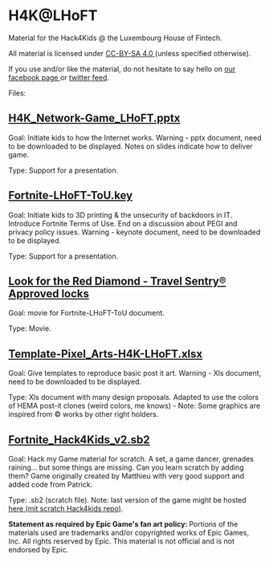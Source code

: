 # H4K@LHoFT

Material for the Hack4Kids @ the Luxembourg House of Fintech.

All material is licensed under <a href="https://creativecommons.org/licenses/by-sa/4.0/"> CC-BY-SA 4.0 </a>(unless specified otherwise).

If you use and/or like the material, do not hesitate to say hello on <a href="https://www.facebook.com/Hack4Kids/">our facebook page </a> or <a href="https://twitter.com/Hack4Kids">twitter feed</a>.

Files:

## <a href="H4K_Network-Game_LHoFT.pptx">H4K_Network-Game_LHoFT.pptx</a>
<p>Goal: Initiate kids to how the Internet works. Warning - pptx document, need to be downloaded to be displayed. Notes on slides indicate how to deliver game.</p>

<p>Type: Support for a presentation.</p>

## <a href="Fortnite-LHoFT-ToU.key">Fortnite-LHoFT-ToU.key</a>
<p>Goal: Initiate kids to 3D printing & the unsecurity of backdoors in IT. Introduce Fortnite Terms of Use. End on a discussion about PEGI and privacy policy issues. Warning - keynote document, need to be downloaded to be displayed.</p>

<p>Type: Support for a presentation.</p>

## <a href="Look for the Red Diamond - Travel Sentry® Approved locks-4yGixkOGCLU.mp4">Look for the Red Diamond - Travel Sentry® Approved locks</a>
<p>Goal: movie for Fortnite-LHoFT-ToU document.</p>

<p>Type: Movie.</p>

## <a href="Template-Pixel_Arts-H4K-LHoFT.xlsx">Template-Pixel_Arts-H4K-LHoFT.xlsx</a>
<p>Goal: Give templates to reproduce basic post it art. Warning - Xls document, need to be downloaded to be displayed.</p>

<p>Type: Xls document with many design proposals. Adapted to use the colors of HEMA post-it clones (weird colors, me knows) - Note: Some graphics are inspired from © works by other right holders.</p>

## <a href="Fortnite_Hack4Kids_v2.sb2">Fortnite_Hack4Kids_v2.sb2</a>
<p>Goal: Hack my Game material for scratch. A set, a game dancer, grenades raining... but some things are missing. Can you learn scratch by adding them? Game originally created by Matthieu with very good support and added code from Patrick.</p>

<p>Type: .sb2 (scratch file). Note: last version of the game might be hosted <a href="https://scratch.mit.edu/projects/254131020/">here (mit scratch Hack4kids repo)</a>. </p>

<p> <b>Statement as required by Epic Game's fan art policy: </b>
Portions of the materials used are trademarks and/or copyrighted works of Epic Games, Inc. All rights reserved by Epic. This material is not official and is not endorsed by Epic.</p>
